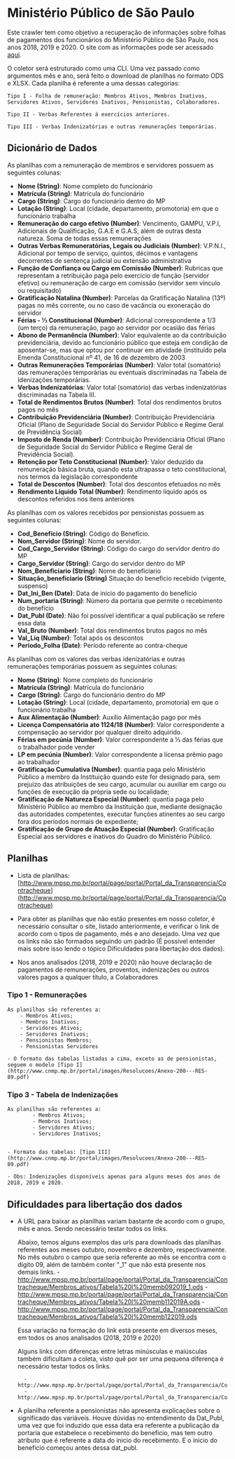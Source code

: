 # Ministério Público de São Paulo

Este crawler tem como objetivo a recuperação de informações sobre folhas de pagamentos dos funcionários do Ministério Público de São Paulo, nos anos 2018, 2019 e 2020. O site com as informações pode ser acessado [aqui](http://www.mpsp.mp.br/portal/page/portal/Portal_da_Transparencia/Contracheque).

O coletor será estruturado como uma CLI. Uma vez passado como argumentos mês e ano, será feito o download de planilhas no formato ODS e XLSX. Cada planilha é referente a uma dessas categorias:

    Tipo I - Folha de remuneração: Membros Ativos, Membros Inativos, Servidores Ativos, Servidores Inativos, Pensionistas, Colaboradores.

    Tipo II - Verbas Referentes á exercícios anteriores.

    Tipo III - Verbas Indenizatórias e outras remunerações temporárias.

## Dicionário de Dados

As planilhas com a remuneração de membros e servidores possuem as seguintes colunas:   


- **Nome (String)**: Nome completo do funcionário
- **Matrícula (String)**: Matrícula do funcionário  
- **Cargo (String)**: Cargo do funcionário dentro do MP
- **Lotação (String)**: Local (cidade, departamento, promotoria) em que o funcionário trabalha
- **Remuneração do cargo efetivo (Number)**: Vencimento, GAMPU, V.P.I, Adicionais de Qualificação, G.A.E e G.A.S, além de outras desta natureza. Soma de todas essas remunerações
- **Outras Verbas Remuneratórias, Legais ou Judiciais (Number)**: V.P.N.I., Adicional por tempo de serviço, quintos, décimos e vantagens decorrentes de sentença judicial ou extensão administrativa
- **Função de Confiança ou Cargo em Comissão (Number)**: Rubricas que representam a retribuição paga pelo exercício de função (servidor efetivo) ou remuneração de cargo em comissão (servidor sem vínculo ou requisitado)
- **Gratificação Natalina (Number)**: Parcelas da Gratificação Natalina (13º) pagas no mês corrente, ou no caso de vacância ou exoneração do servidor
- **Férias - ⅓ Constitucional (Number)**: Adicional correspondente a 1/3 (um terço) da remuneração, pago ao servidor por ocasião das férias
- **Abono de Permanência (Number)**:  Valor equivalente ao da contribuição previdenciária, devido ao funcionário público que esteja em condição de aposentar-se, mas que optou por continuar em atividade (instituído pela Emenda Constitucional nº 41, de 16 de dezembro de 2003
- **Outras Remunerações Temporárias (Number)**: Valor total (somatório) das remunerações temporárias ou eventuais discriminadas na Tabela de Idenizações temporárias.
- **Verbas Indenizatórias**: Valor total (somatório) das verbas indenizatórias discriminadas na Tabela III.
- **Total de Rendimentos Brutos (Number)**: Total dos rendimentos brutos pagos no mês
- **Contribuição Previdenciária (Number)**: Contribuição Previdenciária Oficial (Plano de Seguridade Social do Servidor Público e Regime Geral de Previdência Social)
- **Imposto de Renda (Number)**: Contribuição Previdenciária Oficial (Plano de Seguridade Social do Servidor Público e Regime Geral de Previdência Social).
- **Retenção por Teto Constitucional (Number)**: Valor deduzido da remuneração básica bruta, quando esta ultrapassa o teto constitucional, nos termos da legislação correspondente
- **Total de Descontos (Number)**:  Total dos descontos efetuados no mês
- **Rendimento Líquido Total (Number)**: Rendimento líquido após os descontos referidos nos itens anteriores


As planilhas com os valores recebidos por pensionistas possuem as seguintes colunas:

- **Cod_Beneficio (String)**: Código do Benefício.
- **Nom_Servidor (String)**: Nome do servidor.
- **Cod_Cargo_Servidor (String)**: Código do cargo do servidor dentro do MP
- **Cargo_Servidor (String)**: Cargo do servidor dentro do MP
- **Nom_Beneficiario (String)**: Nome do beneficiario
- **Situação_beneficiario (String)** Situação do beneficio recebido (vigente, suspenso)
- **Dat_Ini_Ben (Date)**: Data de inicio do pagamento do benefício
- **Num_portaria (String)**: Número da portaria que permite o recebimento do benefício
- **Dat_Publ (Date)**: Não foi possível identificar a qual publicação se refere essa data
- **Val_Bruto (Number)**: Total dos rendimentos brutos pagos no mês
- **Val_Liq (Number)**: Total após os descontos
- **Periodo_Folha (Date)**: Período referente ao contra-cheque

As planilhas com os valores das verbas idenizatórias e outras remunerações temporárias possuem as seguintes colunas:

- **Nome (String)**: Nome completo do funcionário
- **Matrícula (String)**: Matrícula do funcionário  
- **Cargo (String)**: Cargo do funcionário dentro do MP
- **Lotação (String)**: Local (cidade, departamento, promotoria) em que o funcionário trabalha
- **Aux Alimentação (Number)**: Auxílio Alimentação pago por mês
- **Licença Compensatória ato 1124/18 (Number)**: Valor correspondente a compensação ao  servidor por qualquer direito adquirido.
- **Férias em pecúnia (Number)**: Valor correspondente a ⅓ das férias que o trabalhador pode vender 
- **LP em pecúnia (Number)**: Valor correspondente a licensa prêmio pago ao trabalhador
- **Gratificação Cumulativa (Number)**: quantia paga pelo Ministério Público a membro da Instituição quando este for designado para, sem prejuízo das atribuições de seu cargo, acumular ou auxiliar em cargo ou funções de execução da própria sede ou localidade;
- **Gratificação de Natureza Especial (Number)**: quantia paga pelo Ministério Público ao membro da Instituição que, mediante designação das autoridades competentes, executar funções atinentes ao seu cargo fora dos períodos normais de expediente;
- **Gratificação de Grupo de Atuação Especial (Number)**: Gratificação Especial aos servidores e inativos do Quadro do Ministério Público.

## Planilhas

- Lista de planilhas: [http://www.mpsp.mp.br/portal/page/portal/Portal_da_Transparencia/Contracheque](http://www.mpsp.mp.br/portal/page/portal/Portal_da_Transparencia/Contracheque)

- Para obter as planilhas que não estão presentes em nosso coletor, é necessário consultar o site, listado anteriormente, e verificar o link de acordo com o tipos de pagamento, mês e ano desejado. Uma vez que os links não são formados seguindo um padrão (É possível entender mais sobre isso lendo o tópico Dificuldades para libertação dos dados).

- Nos anos analisados (2018, 2019 e 2020) não houve declaração de pagamentos de remunerações, proventos, indenizações ou outros valores pagos a qualquer título, a Colaboradores


### Tipo 1 - Remunerações ###

    As planilhas são referentes a:
        - Membros Ativos;
        - Membros Inativos;
        - Servidores Ativos;
        - Servidores Inativos;
        - Pensionistas Membros;
        - Pensionistas Servidores

    - O formato das tabelas listadas a cima, exceto as de pensionistas, seguem o modelo [Tipo I](http://www.cnmp.mp.br/portal/images/Resolucoes/Anexo-200---RES-89.pdf)
    
### Tipo 3 - Tabela de Indenizações ### 
    As planilhas são referentes a:
            - Membros Ativos;
            - Membros Inativos;
            - Servidores Ativos;
            - Servidores Inativos;


    - Formato das tabelas: [Tipo III](http://www.cnmp.mp.br/portal/images/Resolucoes/Anexo-200---RES-89.pdf)

    - Obs: Indenizações disponíveis apenas para alguns meses dos anos de 2018, 2019 e 2020.

## Dificuldades para libertação dos dados

- A URL para baixar as planilhas variam bastante de acordo com o grupo, mês e anos. Sendo necessário testar todos os links.

    Abaixo, temos alguns exemplos das urls para downloads das planilhas referentes aos meses outubro, novembro e dezembro, respectivamente. No mês outubro o campo que seria referente ao mês se encontra com o dígito 09, além de também conter  "_1" que não está presente nos demais links.
        - http://www.mpsp.mp.br/portal/page/portal/Portal_da_Transparencia/Contracheque/Membros_ativos/Tabela%20I%20memb092019_1.ods
        - http://www.mpsp.mp.br/portal/page/portal/Portal_da_Transparencia/Contracheque/Membros_ativos/Tabela%20I%20memb112019A.ods
        - http://www.mpsp.mp.br/portal/page/portal/Portal_da_Transparencia/Contracheque/Membros_ativos/Tabela%20I%20memb122019.ods

    Essa variação na formação do link está presente em diversos meses, em todos os anos analisados (2018, 2019 e 2020)

    Alguns links com diferenças entre letras minúsculas e maiúsculas também dificultam a coleta, visto quê por ser uma pequena diferença é necessário testar todos os links.

        - http://www.mpsp.mp.br/portal/page/portal/Portal_da_Transparencia/Contracheque/Membros_ativos/Tabela%20I%20membros%20ativos%20ref0519.ods
        - http://www.mpsp.mp.br/portal/page/portal/Portal_da_Transparencia/Contracheque/Membros_ativos/Tabela%20I%20Membros%20Ativos%20ref0619.ods

- A planilha referente a pensionistas não apresenta explicações sobre o significado das variáveis. Houve dúvidas no entendimento da Dat_Publ, uma vez que foi induzido que essa data era referente a publicação da portaria que estabelece o recebimento do beneficio, mas tem outro atributo que é referente a data do inicio do recebimento. E o inicio do beneficio começou antes dessa dat_publ.
